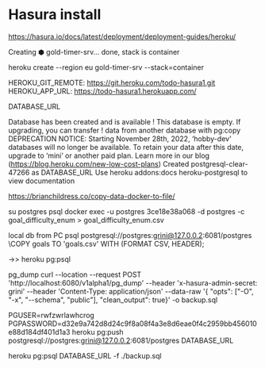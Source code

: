 # Hasura install

<https://hasura.io/docs/latest/deployment/deployment-guides/heroku/>

Creating ⬢ gold-timer-srv... done, stack is container

heroku create --region eu gold-timer-srv --stack=container

HEROKU_GIT_REMOTE: <https://git.heroku.com/todo-hasura1.git>
HEROKU_APP_URL: <https://todo-hasura1.herokuapp.com/>

DATABASE_URL

Database has been created and is available
! This database is empty. If upgrading, you can transfer
! data from another database with pg:copy
DEPRECATION NOTICE:
Starting November 28th, 2022, ‘hobby-dev’ databases will no longer be available. To retain your data after this date, upgrade to ‘mini’ or another paid plan.
Learn more in our blog (<https://blog.heroku.com/new-low-cost-plans>)
Created postgresql-clear-47266 as DATABASE_URL
Use heroku addons:docs heroku-postgresql to view documentation

<!-- hint for making csv from tables -->

<https://brianchildress.co/copy-data-docker-to-file/>

su postgres
psql
docker exec -u postgres 3ce18e38a068 -d postgres -c goal_difficulty_enum > goal_difficulty_enum.csv

local db from PC
psql postgresql://postgres:grini@127.0.0.2:6081/postgres
\COPY goals TO 'goals.csv' WITH (FORMAT CSV, HEADER);

->>
heroku pg:psql

pg_dump
curl --location --request POST 'http://localhost:6080/v1alpha1/pg_dump' --header 'x-hasura-admin-secret: grini' --header 'Content-Type: application/json' --data-raw '{ "opts": ["-O", "-x", "--schema", "public"], "clean_output": true}' -o backup.sql

PGUSER=rwfzwrlawhcrog PGPASSWORD=d32e9a742d8d24c9f8a08f4a3e8d6eae0f4c2959bb456010e88d184df401d1a3 heroku pg:push postgresql://postgres:grini@127.0.0.2:6081/postgres DATABASE_URL

heroku pg:psql DATABASE_URL -f ./backup.sql
